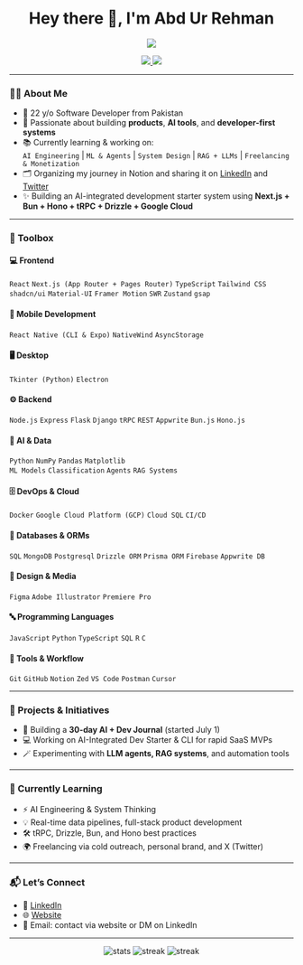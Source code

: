 <h1 align="center">Hey there 👋, I'm Abd Ur Rehman</h1>

<p align="center">
  <img src="https://readme-typing-svg.herokuapp.com?font=Fira+Code&weight=500&pause=1000&color=00BFFF&center=true&vCenter=true&width=600&lines=Software+Developer+%7C+Builder+%7C+Learner;Crafting+Digital+Experiences+%F0%9F%92%BB;AI+%2B+Full-Stack+%2B+Cloud+Enthusiast+%E2%9C%A8" />
</p>

<p align="center">
  <a href="https://knuggets.tech/" target="_blank">
    <img src="https://img.shields.io/badge/Portfolio-Knuggets.tech-00bfff?style=for-the-badge&logo=google-chrome&logoColor=white" />
  </a>
  <a href="https://www.linkedin.com/in/abd-ur-rehman-khan-555a50247/" target="_blank">
    <img src="https://img.shields.io/badge/LinkedIn-Connect-blue?style=for-the-badge&logo=linkedin" />
  </a>
</p>

---

### 👨‍💻 About Me

- 🧠 22 y/o Software Developer from Pakistan  
- 🚀 Passionate about building **products**, **AI tools**, and **developer-first systems**
- 📚 Currently learning & working on:  
  `AI Engineering` | `ML & Agents` | `System Design` | `RAG + LLMs` | `Freelancing & Monetization`
- 🗂️ Organizing my journey in Notion and sharing it on [LinkedIn](https://www.linkedin.com/in/abd-ur-rehman-khan-555a50247/) and [Twitter](https://twitter.com/DurraniKnuggets)
- ✨ Building an AI-integrated development starter system using **Next.js + Bun + Hono + tRPC + Drizzle + Google Cloud**

---

### 🧰 Toolbox

#### 💻 Frontend  
`React` `Next.js (App Router + Pages Router)` `TypeScript` `Tailwind CSS` `shadcn/ui` `Material-UI` `Framer Motion` `SWR` `Zustand` `gsap`

#### 📱 Mobile Development  
`React Native (CLI & Expo)` `NativeWind` `AsyncStorage`

#### 🖥️ Desktop  
`Tkinter (Python)` `Electron`

#### ⚙️ Backend  
`Node.js` `Express` `Flask` `Django` `tRPC` `REST` `Appwrite` `Bun.js` `Hono.js`

#### 🧠 AI & Data  
`Python` `NumPy` `Pandas` `Matplotlib`  
`ML Models` `Classification` `Agents` `RAG Systems`

#### 🗄️ DevOps & Cloud  
`Docker` `Google Cloud Platform (GCP)` `Cloud SQL` `CI/CD`

#### 🧠 Databases & ORMs  
`SQL` `MongoDB` `Postgresql` `Drizzle ORM` `Prisma ORM` `Firebase` `Appwrite DB`

#### 🎨 Design & Media  
`Figma` `Adobe Illustrator` `Premiere Pro`

#### 🔤 Programming Languages  
`JavaScript` `Python` `TypeScript` `SQL` `R` `C`

#### 🔧 Tools & Workflow  
`Git` `GitHub` `Notion` `Zed` `VS Code` `Postman` `Cursor`

---

### 🚀 Projects & Initiatives

- 🧠 Building a **30-day AI + Dev Journal** (started July 1)  
- 💻 Working on AI-Integrated Dev Starter & CLI for rapid SaaS MVPs  
- 🪄 Experimenting with **LLM agents, RAG systems**, and automation tools  

---

### 🌱 Currently Learning

- ⚡ AI Engineering & System Thinking  
- 💡 Real-time data pipelines, full-stack product development  
- 🛠️ tRPC, Drizzle, Bun, and Hono best practices  
- 🌍 Freelancing via cold outreach, personal brand, and X (Twitter)  

---

### 📬 Let’s Connect

- 💼 [LinkedIn](https://www.linkedin.com/in/abd-ur-rehman-khan-555a50247/)
- 🌐 [Website](https://knuggets.tech/)
- 📮 Email: contact via website or DM on LinkedIn

---

<p align="center">
  <img src="https://github-readme-stats.vercel.app/api?username=by-durrani&show_icons=true&theme=radical&hide=issues&hide_border=true" alt="stats" />
  <img src="https://github-readme-streak-stats.herokuapp.com/?user=by-durrani&theme=radical&hide_border=true" alt="streak" />
  <img src="https://github-readme-stats.vercel.app/api/top-langs/?username=by-durrani&layout=compact&theme=tokyonight" alt="streak" />
</p>
